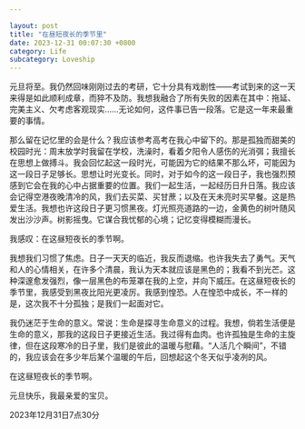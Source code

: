 ```yaml
---

layout: post
title: "在昼短夜长的季节里"
date: 2023-12-31 00:07:30 +0800
category: Life
subcategory: Loveship
---
```




元旦将至。我仍然回味刚刚过去的考研，它十分具有戏剧性——考试到来的这一天来得是如此顺利成章，而猝不及防。我想我融合了所有失败的因素在其中：拖延、完美主义、欠考虑客观现实……无论如何，这件事已告一段落。它是这一年来最重要的事情。

那么留在记忆里的会是什么？我应该参考高考在我心中留下的。那是孤独而甜美的校园时光：周末放学时我留在学校，洗澡时，看着夕阳令人感伤的光消弭；我擅长在思想上做搏斗。我会回忆起这一段时光，可能因为它的结果不那么坏，可能因为这一段日子足够长。思想让时光变长。同时，对于如今的这一段日子，我也强烈预感到它会在我的心中占据重要的位置。我们一起生活，一起经历日升日落。我应该会记得空港夜晚清冷的风，我们去买菜、买甘蔗；以及在天未亮时买早餐。这是热爱生活。我想也许这段日子更习惯黑夜。灯光照亮道路的一边，金黄色的树叶随风发出沙沙声。树影摇曳。它谋合我忧郁的心境；记忆变得模糊而漫长。

我感叹：在这昼短夜长的季节啊。

我想我们习惯了焦虑。日子一天天的临近，我反而退缩。也许我失去了勇气。天气和人的心情相关，在许多个清晨，我认为天本就应该是黑色的；我看不到光芒。这种深邃愈发强烈，像一层黑色的布笼罩在我的上空，并向下威压。在这昼短夜长的季节里，我感受到黑夜比阳光更凌厉。我感到惶恐。人在惶恐中成长，不一样的是，这次我不十分孤独；是我们一起面对它。

我仍迷茫于生命的意义。常说：生命是探寻生命意义的过程。我想，倘若生活便是生命的意义，那我的这段日子更接近生活。我过得有血肉。也许孤独是生命的主旋律，但在这段寒冷的日子里，我们是彼此的温暖与慰藉。“人活几个瞬间”，不错的，我应该会在多少年后某个温暖的午后，回想起这个冬天似乎凌冽的风。

在这昼短夜长的季节啊。

元旦快乐，我最亲爱的宝贝。

2023年12月31日7点30分
